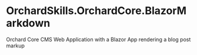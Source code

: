 # OrchardSkills.OrchardCore.BlazorMarkdown
Orchard Core CMS Web Application with a Blazor App rendering a blog post markup
